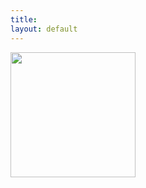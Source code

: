 ```yaml
---
title: 
layout: default
---
```


<img src="https://clintmil.github.io/skinny-jekyll/images/clintphoto.jpg" width="200" height="200"/>
